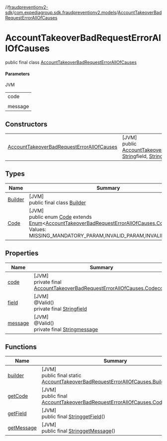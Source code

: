 //[fraudpreventionv2-sdk](../../../index.md)/[com.expediagroup.sdk.fraudpreventionv2.models](../index.md)/[AccountTakeoverBadRequestErrorAllOfCauses](index.md)

# AccountTakeoverBadRequestErrorAllOfCauses

public final class [AccountTakeoverBadRequestErrorAllOfCauses](index.md)

#### Parameters

JVM

| |
|---|
| code |
|  | `field` A JSON Path expression indicating which field, in the request body, caused the error. |
| message |

## Constructors

| | |
|---|---|
| [AccountTakeoverBadRequestErrorAllOfCauses](-account-takeover-bad-request-error-all-of-causes.md) | [JVM]<br>public [AccountTakeoverBadRequestErrorAllOfCauses](index.md)[AccountTakeoverBadRequestErrorAllOfCauses](-account-takeover-bad-request-error-all-of-causes.md)([AccountTakeoverBadRequestErrorAllOfCauses.Code](-code/index.md)code, [String](https://docs.oracle.com/javase/8/docs/api/java/lang/String.html)field, [String](https://docs.oracle.com/javase/8/docs/api/java/lang/String.html)message) |

## Types

| Name | Summary |
|---|---|
| [Builder](-builder/index.md) | [JVM]<br>public final class [Builder](-builder/index.md) |
| [Code](-code/index.md) | [JVM]<br>public enum [Code](-code/index.md) extends [Enum](https://docs.oracle.com/javase/8/docs/api/java/lang/Enum.html)&lt;[AccountTakeoverBadRequestErrorAllOfCauses.Code](-code/index.md)&gt;<br>Values: MISSING_MANDATORY_PARAM,INVALID_PARAM,INVALID_FORMAT |

## Properties

| Name | Summary |
|---|---|
| [code](index.md#-2003878192%2FProperties%2F-173342751) | [JVM]<br>private final [AccountTakeoverBadRequestErrorAllOfCauses.Code](-code/index.md)[code](index.md#-2003878192%2FProperties%2F-173342751) |
| [field](index.md#1462175651%2FProperties%2F-173342751) | [JVM]<br>@Valid()<br>private final [String](https://docs.oracle.com/javase/8/docs/api/java/lang/String.html)[field](index.md#1462175651%2FProperties%2F-173342751) |
| [message](index.md#-921347786%2FProperties%2F-173342751) | [JVM]<br>@Valid()<br>private final [String](https://docs.oracle.com/javase/8/docs/api/java/lang/String.html)[message](index.md#-921347786%2FProperties%2F-173342751) |

## Functions

| Name | Summary |
|---|---|
| [builder](builder.md) | [JVM]<br>public final static [AccountTakeoverBadRequestErrorAllOfCauses.Builder](-builder/index.md)[builder](builder.md)() |
| [getCode](get-code.md) | [JVM]<br>public final [AccountTakeoverBadRequestErrorAllOfCauses.Code](-code/index.md)[getCode](get-code.md)() |
| [getField](get-field.md) | [JVM]<br>public final [String](https://docs.oracle.com/javase/8/docs/api/java/lang/String.html)[getField](get-field.md)() |
| [getMessage](get-message.md) | [JVM]<br>public final [String](https://docs.oracle.com/javase/8/docs/api/java/lang/String.html)[getMessage](get-message.md)() |
